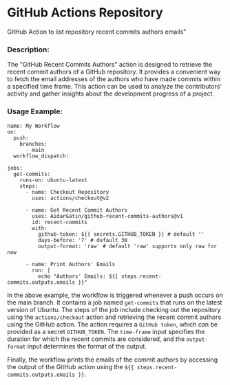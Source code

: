 # GitHub Actions Repository 
GitHub Action to list repository recent commits authors emails"
### Description:
The "GitHub Recent Commits Authors" action is designed to retrieve the recent commit authors of a GitHub repository. It provides a convenient way to fetch the email addresses of the authors who have made commits within a specified time frame. This action can be used to analyze the contributors' activity and gather insights about the development progress of a project.

### Usage Example:

```
name: My Workflow
on:
  push:
    branches:
      - main
  workflow_dispatch:

jobs:
  get-commits:
    runs-on: ubuntu-latest
    steps:
      - name: Checkout Repository
        uses: actions/checkout@v2

      - name: Get Recent Commit Authors
        uses: AidarGatin/github-recent-commits-authors@v1
        id: recent-commits
        with:
          github-token: ${{ secrets.GITHUB_TOKEN }} # default ''
          days-before: '7' # default 30
          output-format: 'raw' # default 'raw' supports only raw for now

      - name: Print Authors' Emails
        run: |
          echo "Authors' Emails: ${{ steps.recent-commits.outputs.emails }}"
```
In the above example, the workflow is triggered whenever a push occurs on the main branch. It contains a job named `get-commits` that runs on the latest version of Ubuntu. The steps of the job include checking out the repository using the `actions/checkout` action and retrieving the recent commit authors using the GitHub action.
The action requires a `GitHub token`, which can be provided as a secret `GITHUB_TOKEN`. The `time-frame` input specifies the duration for which the recent commits are considered, and the `output-format` input determines the format of the output.

Finally, the workflow prints the emails of the commit authors by accessing the output of the GitHub action using the `${{ steps.recent-commits.outputs.emails }}`.
